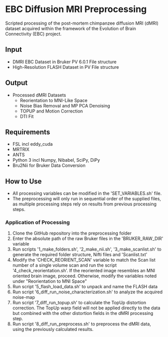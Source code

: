 # EBC Diffusion MRI Preprocessing
Scripted processing of the post-mortem chimpanzee diffusion MRI (dMRI) dataset acquired within the framework of the Evolution of Brain Connectivity (EBC) project. 

## Input
- DMRI EBC Dataset in Bruker PV 6.0.1 File structure
- High-Resolution FLASH Dataset in PV File structure

## Output
- Processed dMRI Datasets
  - Reorientation to MNI-Like Space
  - Noise Bias Removal and MP PCA Denoising 
  - TOPUP and Motion Correction 
  - DTI Fit

## Requirements
- FSL incl eddy_cuda
- MRTRIX
- ANTS
- Python 3 incl Numpy, Nibabel, SciPy, DiPy
- Bru2Nii for Bruker Data Conversion

## How to Use
- All processing variables can be modified in the 'SET_VARIABLES.sh' file.
- The preprocessing will only run in sequential order of the supplied files, as multiple processing steps rely on results from previous processing steps. 

### Application of Processing
1. Clone the GitHub repository into the preprocessing folder 
2. Enter the absolute path of the raw Bruker files in the 'BRUKER_RAW_DIR' variable
3. Run scripts '1_make_folders.sh', '2_make_nii.sh', '3_make_scanlist.sh' to generate the required folder structure, Nifti files and 'Scanlist.txt'
4. Modify the 'CHECK_REORIENT_SCAN' variable to match the Scan list number of a single volume scan and run the script '4_check_reorientation.sh'. If the reoriented image resembles an MNI oriented brain image, proceed. Otherwise, modify the variables noted under "Reorientation to MNI Space"
5. Run script '5_flash_load_data.sh' to unpack and name the FLASH data
6. Run script '6_diff_run_noise_characterization.sh' to analyze the acquired noise-map
7. Run script '7_diff_run_topup.sh' to calculate the TopUp distortion correction. The TopUp warp field will not be applied directly to the data but combined with the other distortion fields in the dMRI processing step. 
8. Run script '8_diff_run_preprocess.sh' to preprocess the dMRI data, using the previously calculated results. 
